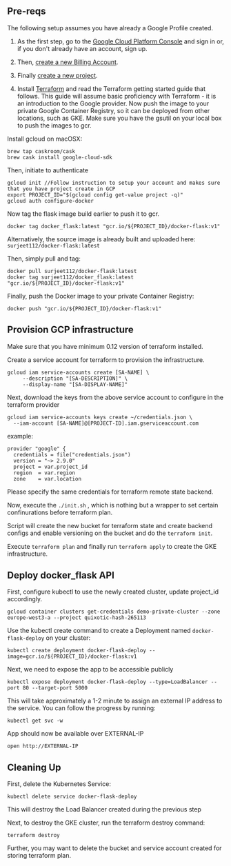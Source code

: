
## Pre-reqs

The following setup assumes you have already a Google Profile created.

1. As the first step, go to the [Google Cloud Platform Console](https://console.cloud.google.com/) and sign in or, if you don't already have an account, sign up.
2. Then, [create a new Billing Account](https://cloud.google.com/billing/docs/how-to/manage-billing-account).
3. Finally [create a new project](https://console.cloud.google.com/projectcreate).

4. Install [Terraform](https://learn.hashicorp.com/terraform/getting-started/install.html) and read the Terraform getting started guide that follows. This guide will assume basic proficiency with Terraform - it is an introduction to the Google provider.
Now push the image to your private Google Container Registry, so it can be deployed from other locations, such as GKE.
Make sure you have the gsutil on your local box to push the images to gcr.

Install gcloud on macOSX:

```
brew tap caskroom/cask
brew cask install google-cloud-sdk
```
Then, initiate to authenticate
```
gcloud init //Follow instruction to setup your account and makes sure that you have project create in GCP
export PROJECT_ID="$(gcloud config get-value project -q)"
gcloud auth configure-docker
```

Now tag the flask image build earlier to push it to gcr.

`docker tag docker_flask:latest "gcr.io/${PROJECT_ID}/docker-flask:v1"`

Alternatively, the source image is already built and uploaded here: `surjeet112/docker-flask:latest`

Then, simply pull and tag:

```
docker pull surjeet112/docker-flask:latest
docker tag surjeet112/docker_flask:latest "gcr.io/${PROJECT_ID}/docker-flask:v1"
```
Finally, push the Docker image to your private Container Registry:

`docker push "gcr.io/${PROJECT_ID}/docker-flask:v1"`


## Provision GCP infrastructure

Make sure that you have minimum 0.12 version of terraform installed.

Create a service account for terraform to provision the infrastructure.
```
gcloud iam service-accounts create [SA-NAME] \
     --description "[SA-DESCRIPTION]" \
     --display-name "[SA-DISPLAY-NAME]"
 ````

Next, download the keys from the above service account to configure in the terraform provider
```
gcloud iam service-accounts keys create ~/credentials.json \
  --iam-account [SA-NAME]@[PROJECT-ID].iam.gserviceaccount.com
 ```

example:
```
provider "google" {
  credentials = file("credentials.json")
  version = "~> 2.9.0"
  project = var.project_id
  region  = var.region
  zone    = var.location
  ```
Please specify the same credentials for terraform remote state backend. 

Now, execute the  `./init.sh` , which is nothing but a wrapper to set certain confinurations before terraform plan.

Script will create the new bucket for terraform state and create backend configs and enable versioning on the bucket and do the `terraform init`.

Execute `terraform plan` and finally run `terraform apply` to create the GKE infrastructure.

## Deploy docker_flask API

First, configure kubectl to use the newly created cluster, update project_id accordingly.

`gcloud container clusters get-credentials demo-private-cluster --zone europe-west3-a --project quixotic-hash-265113`

Use the kubectl create command to create a Deployment named `docker-flask-deploy` on your cluster:

`kubectl create deployment docker-flask-deploy --image=gcr.io/${PROJECT_ID}/docker-flask:v1 `

Next, we need to expose the app to be accessible publicly

`
kubectl expose deployment docker-flask-deploy --type=LoadBalancer --port 80 --target-port 5000
`

This will take approximately a 1-2 minute to assign an external IP address to the service. You can follow the progress by running:

`kubectl get svc -w`

App should now be available over EXTERNAL-IP

`open http://EXTERNAL-IP`


## Cleaning Up

First, delete the Kubernetes Service:

`kubectl delete service docker-flask-deploy`

This will destroy the Load Balancer created during the previous step

Next, to destroy the GKE cluster, run the terraform destroy command:

`terraform destroy`

Further, you may want to delete the bucket and service account created for storing terraform plan.

